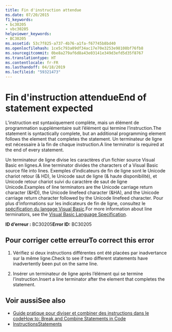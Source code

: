 ```yaml
---
title: Fin d'instruction attendue
ms.date: 07/20/2015
f1_keywords:
- bc30205
- vbc30205
helpviewer_keywords:
- BC30205
ms.assetid: 53c7f825-a737-4b76-a1fa-f67745b8bd40
ms.openlocfilehash: 1ce5c793a09df34ac17e70e3253e98108bf76fb8
ms.sourcegitcommit: 0be8a279af6d8a43e03141e349d3efd5d35f8767
ms.translationtype: HT
ms.contentlocale: fr-FR
ms.lasthandoff: 04/18/2019
ms.locfileid: "59321473"
---
```

# <a name="end-of-statement-expected"></a><span data-ttu-id="2b8de-102">Fin d'instruction attendue</span><span class="sxs-lookup"><span data-stu-id="2b8de-102">End of statement expected</span></span>
<span data-ttu-id="2b8de-103">L’instruction est syntaxiquement complète, mais un élément de programmation supplémentaire suit l’élément qui termine l’instruction.</span><span class="sxs-lookup"><span data-stu-id="2b8de-103">The statement is syntactically complete, but an additional programming element follows the element that completes the statement.</span></span> <span data-ttu-id="2b8de-104">Un terminateur de ligne est nécessaire à la fin de chaque instruction.</span><span class="sxs-lookup"><span data-stu-id="2b8de-104">A line terminator is required at the end of every statement.</span></span>
  
 <span data-ttu-id="2b8de-105">Un terminateur de ligne divise les caractères d’un fichier source Visual Basic en lignes.</span><span class="sxs-lookup"><span data-stu-id="2b8de-105">A line terminator divides the characters of a Visual Basic source file into lines.</span></span> <span data-ttu-id="2b8de-106">Exemples d’indicateurs de fin de ligne sont le Unicode chariot retour (& HD), le Unicode saut de ligne (& haute disponibilité), et Unicode retour chariot suivi du caractère de saut de ligne Unicode.</span><span class="sxs-lookup"><span data-stu-id="2b8de-106">Examples of line terminators are the Unicode carriage return character (&HD), the Unicode linefeed character (&HA), and the Unicode carriage return character followed by the Unicode linefeed character.</span></span> <span data-ttu-id="2b8de-107">Pour plus d’informations sur les indicateurs de fin de ligne, consultez le [spécification du langage Visual Basic](~/_vblang/spec/lexical-grammar.md#line-terminators).</span><span class="sxs-lookup"><span data-stu-id="2b8de-107">For more information about line terminators, see the [Visual Basic Language Specification](~/_vblang/spec/lexical-grammar.md#line-terminators).</span></span>
  
 <span data-ttu-id="2b8de-108">**ID d’erreur :** BC30205</span><span class="sxs-lookup"><span data-stu-id="2b8de-108">**Error ID:** BC30205</span></span>
  
## <a name="to-correct-this-error"></a><span data-ttu-id="2b8de-109">Pour corriger cette erreur</span><span class="sxs-lookup"><span data-stu-id="2b8de-109">To correct this error</span></span>
  
1. <span data-ttu-id="2b8de-110">Vérifiez si deux instructions différentes ont été placées par inadvertance sur la même ligne.</span><span class="sxs-lookup"><span data-stu-id="2b8de-110">Check to see if two different statements have inadvertently been put on the same line.</span></span>
  
2. <span data-ttu-id="2b8de-111">Insérer un terminateur de ligne après l’élément qui se termine l’instruction.</span><span class="sxs-lookup"><span data-stu-id="2b8de-111">Insert a line terminator after the element that completes the statement.</span></span>
  
## <a name="see-also"></a><span data-ttu-id="2b8de-112">Voir aussi</span><span class="sxs-lookup"><span data-stu-id="2b8de-112">See also</span></span>

- [<span data-ttu-id="2b8de-113">Guide pratique pour diviser et combiner des instructions dans le code</span><span class="sxs-lookup"><span data-stu-id="2b8de-113">How to: Break and Combine Statements in Code</span></span>](../../../visual-basic/programming-guide/program-structure/how-to-break-and-combine-statements-in-code.md)
- [<span data-ttu-id="2b8de-114">Instructions</span><span class="sxs-lookup"><span data-stu-id="2b8de-114">Statements</span></span>](../../../visual-basic/programming-guide/language-features/statements.md)

